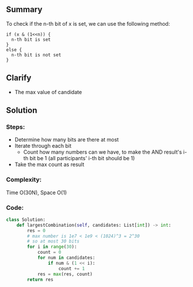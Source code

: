 ## Summary
To check if the n-th bit of x is set, we can use the following method:
```
if (x & (1<<n)) {
  n-th bit is set
}
else {
  n-th bit is not set
}
```
## Clarify
- The max value of candidate

## Solution
### Steps:
- Determine how many bits are there at most
- Iterate through each bit
	- Count how many numbers can we have, to make the AND result's i-th bit be 1 (all participants' i-th bit should be 1)
- Take the max count as result
### Complexity:
Time O(30N), Space O(1) 
### Code:
```py
class Solution:
    def largestCombination(self, candidates: List[int]) -> int:
        res = 0
        # max number is 1e7 < 1e9 < (1024)^3 = 2^30
        # so at most 30 bits
        for i in range(30):
            count = 0
            for num in candidates:
                if num & (1 << i):
                    count += 1
            res = max(res, count)
        return res
```
